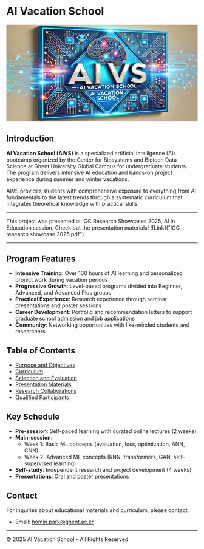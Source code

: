 # AI Vacation School

![AIVS Banner](assets/aivs_banner.png)

## Introduction

**AI Vacation School (AIVS)** is a specialized artificial intelligence (AI) bootcamp organized by the Center for Biosystems and Biotech Data Science at Ghent University Global Campus for undergraduate students. The program delivers intensive AI education and hands-on project experience during summer and winter vacations.

AIVS provides students with comprehensive exposure to everything from AI fundamentals to the latest trends through a systematic curriculum that integrates theoretical knowledge with practical skills.

---

This project was presented at IGC Research Showcases 2025, AI in Education session. Check out the presentation materials! ![Link]("IGC research showcase 2025.pdf")

---

## Program Features

- **Intensive Training**: Over 100 hours of AI learning and personalized project work during vacation periods
- **Progressive Growth**: Level-based programs divided into Beginner, Advanced, and Advanced Plus groups
- **Practical Experience**: Research experience through seminar presentations and poster sessions
- **Career Development**: Portfolio and recommendation letters to support graduate school admission and job applications
- **Community**: Networking opportunities with like-minded students and researchers

## Table of Contents

- [Purpose and Objectives](purpose.md)
- [Curriculum](curriculum.md)
- [Selection and Evaluation](evaluation.md)
- [Presentation Materials](showcases.md)
- [Research Collaborations](collaborations.md)
- [Qualified Participants](alumni.md)

## Key Schedule

- **Pre-session**: Self-paced learning with curated online lectures (2 weeks)
- **Main-session**: 
  - Week 1: Basic ML concepts (evaluation, loss, optimization, ANN, CNN)
  - Week 2: Advanced ML concepts (RNN, transformers, GAN, self-supervised learning)
- **Self-study**: Independent research and project development (4 weeks)
- **Presentations**: Oral and poster presentations


## Contact

For inquiries about educational materials and curriculum, please contact:
- Email: homin.park@ghent.ac.kr

---

© 2025 AI Vacation School - All Rights Reserved

